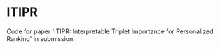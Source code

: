 # ITIPR
Code for paper 'ITIPR: Interpretable Triplet Importance for Personalized Ranking' in submission.
